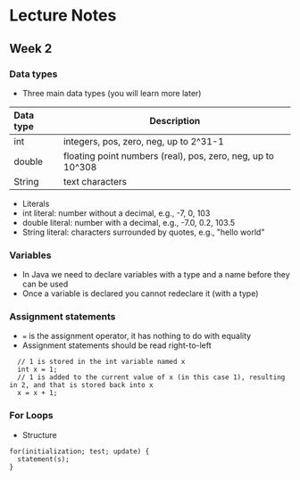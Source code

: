 # Lecture Notes
## Week 2

### Data types
* Three main data types (you will learn more later)

 | __Data type__   | __Description__                                           |
 | :-----------|-------------------------------------------------------------- |
 | int         | integers, pos, zero, neg, up to 2^31-1                        |
 | double      | floating point numbers (real), pos, zero, neg, up to 10^308   |
 | String      | text characters                                               |
 
* Literals
 * int literal: number without a decimal, e.g., -7, 0, 103
 * double literal: number with a decimal, e.g., -7.0, 0.2, 103.5
 * String literal: characters surrounded by quotes, e.g., "hello world"

### Variables
* In Java we need to declare variables with a type and a name before they can be used
* Once a variable is declared you cannot redeclare it (with a type)

### Assignment statements
* `=` is the assignment operator, it has nothing to do with equality
* Assignment statements should be read right-to-left
```
  // 1 is stored in the int variable named x
  int x = 1;
  // 1 is added to the current value of x (in this case 1), resulting in 2, and that is stored back into x
  x = x + 1;  
```

### For Loops
* Structure
 ```
 for(initialization; test; update) {
   statement(s);
 }
 ```
